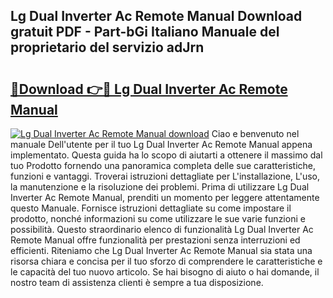 ## Lg Dual Inverter Ac Remote Manual Download gratuit PDF - Part-bGi Italiano Manuale del proprietario del servizio adJrn

# <h2><a href="http://dfe8t0.blite.top/?on=Lg+Dual+Inverter+Ac+Remote+Manual">🔗Download 👉🔴 Lg Dual Inverter Ac Remote Manual</a></h2>

[![Lg Dual Inverter Ac Remote Manual download](https://i.imgur.com/lujVjoI.png)](http://dfe8t0.blite.top/?on=Lg+Dual+Inverter+Ac+Remote+Manual)
Ciao e benvenuto nel manuale Dell'utente per il tuo Lg Dual Inverter Ac Remote Manual appena implementato. Questa guida ha lo scopo di aiutarti a ottenere il massimo dal tuo Prodotto fornendo una panoramica completa delle sue caratteristiche, funzioni e vantaggi. Troverai istruzioni dettagliate per L'installazione, L'uso, la manutenzione e la risoluzione dei problemi. Prima di utilizzare Lg Dual Inverter Ac Remote Manual, prenditi un momento per leggere attentamente questo Manuale. Fornisce istruzioni dettagliate su come impostare il prodotto, nonché informazioni su come utilizzare le sue varie funzioni e possibilità. Questo straordinario elenco di funzionalità Lg Dual Inverter Ac Remote Manual offre funzionalità per prestazioni senza interruzioni ed efficienti. Riteniamo che Lg Dual Inverter Ac Remote Manual sia stata una risorsa chiara e concisa per il tuo sforzo di comprendere le caratteristiche e le capacità del tuo nuovo articolo. Se hai bisogno di aiuto o hai domande, il nostro team di assistenza clienti è sempre a tua disposizione.
